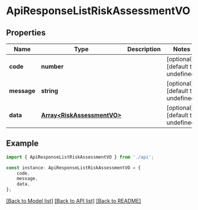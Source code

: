 # ApiResponseListRiskAssessmentVO


## Properties

Name | Type | Description | Notes
------------ | ------------- | ------------- | -------------
**code** | **number** |  | [optional] [default to undefined]
**message** | **string** |  | [optional] [default to undefined]
**data** | [**Array&lt;RiskAssessmentVO&gt;**](RiskAssessmentVO.md) |  | [optional] [default to undefined]

## Example

```typescript
import { ApiResponseListRiskAssessmentVO } from './api';

const instance: ApiResponseListRiskAssessmentVO = {
    code,
    message,
    data,
};
```

[[Back to Model list]](../README.md#documentation-for-models) [[Back to API list]](../README.md#documentation-for-api-endpoints) [[Back to README]](../README.md)
